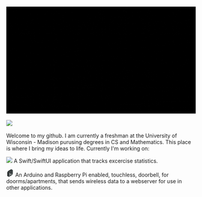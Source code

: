 
![](https://github.com/humaspasta/humaspasta/blob/main/Intro.gif)


<p><image src="https://img.icons8.com/?size=100&id=12584&format=png&color=000000" fill="white" stroke="white"></p>
<p>
Welcome to my github. I am currently a freshman at the University of Wisconsin - Madison purusing degrees in CS and Mathematics. This place is where I bring my ideas to life. Currently I'm working on:



<img src="https://img.icons8.com/?size=100&id=DpcJAB6rakc6&format=png&color=000000" length=20 width=20> A Swift/SwiftUI application that tracks excercise statistics. 


</p>

<p>
  <img src="https://github.com/humaspasta/humaspasta/blob/main/coding.png" width=20 height=20> An Arduino and Raspberry Pi enabled, touchless, doorbell, for doorms/apartments, that sends wireless data to a webserver for use in other applications. 
</p>

<!--   
Links to important pages
-->








<!--
**humaspasta/humaspasta** is a ✨ _special_ ✨ repository because its `README.md` (this file) appears on your GitHub profile.

Here are some ideas to get you started:

- 🔭 I’m currently working on ...
- 🌱 I’m currently learning ...
- 👯 I’m looking to collaborate on ...
- 🤔 I’m looking for help with ...
- 💬 Ask me about ...
- 📫 How to reach me: ...
- 😄 Pronouns: ...
- ⚡ Fun fact: ...
-->
